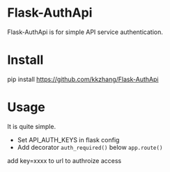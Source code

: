 Flask-AuthApi
=============

Flask-AuthApi is for simple API service authentication.

Install
====

  pip install https://github.com/kkzhang/Flask-AuthApi
  
Usage
====
  
It is quite simple.

* Set API_AUTH_KEYS in flask config
* Add decorator `auth_required()` below `app.route()`

add key=xxxx to url to authroize access
